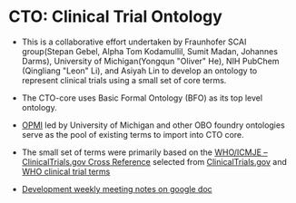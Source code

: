 # CTO: Clinical Trial Ontology

- This is a collaborative effort undertaken by Fraunhofer SCAI group(Stepan Gebel, Alpha Tom Kodamullil, Sumit Madan, Johannes Darms), University of Michigan(Yongqun "Oliver" He), NIH PubChem (Qingliang "Leon" Li), and Asiyah Lin to develop an ontology to represent clinical trials using a small set of core terms. 

- The CTO-core uses Basic Formal Ontology (BFO) as its top level ontology.

- [OPMI](https://github.com/OPMI/opmi) led by University of Michigan and other OBO foundry ontologies serve as the pool of existing terms to import into CTO core.

- The small set of terms were primarily based on the [WHO/ICMJE – ClinicalTrials.gov Cross Reference](https://prsinfo.clinicaltrials.gov/trainTrainer/WHO-ICMJE-ClinTrialsgov-Cross-Ref.pdf) selected from [ClinicalTrials.gov](https://www.clinicaltrials.gov/) and [WHO clinical trial terms](https://www.who.int/ictrp/network/trds/en/) 

- [Development weekly meeting notes on google doc](https://docs.google.com/document/d/1VnmFhqFwfH3qcShiZUTO9ALF-3JKCs2oa3MQ2LotH6U/edit)
